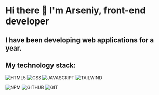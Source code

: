 # Hi there 👋 I'm Arseniy, front-end developer

## I have been developing web applications for a year.

## My technology stack:

![HTML5](https://camo.githubusercontent.com/fc7819d9e0d39c97ec63678fa1da9a50d3e04794c726f441cc739f6a1c2cf811/68747470733a2f2f696d672e736869656c64732e696f2f62616467652f48544d4c2d3064313131373f7374796c653d666f722d7468652d6261646765266c6f676f3d68746d6c35266c6f676f436f6c6f723d23453334463236) ![CSS](https://camo.githubusercontent.com/1037d8d2b95634b0ec5ca9ae333ae9661531be35b92d86826baaf8cc95c58371/68747470733a2f2f696d672e736869656c64732e696f2f62616467652f4353532d3064313131373f7374796c653d666f722d7468652d6261646765266c6f676f3d63737333266c6f676f436f6c6f723d23313537324236) ![JAVASCRIPT](https://camo.githubusercontent.com/aa79df10b0a0e6dabe196e63d8158775738578e05280e7d99eb40217ee299e8f/68747470733a2f2f696d672e736869656c64732e696f2f62616467652f4a6176615363726970742d3064313131373f7374796c653d666f722d7468652d6261646765266c6f676f3d6a617661736372697074266c6f676f436f6c6f723d23463744463145) ![TAILWIND](https://camo.githubusercontent.com/40b37621b788895d3992881658bfa5945686c075f68a3d3773fbb926168a5e08/68747470733a2f2f696d672e736869656c64732e696f2f62616467652f5461696c77696e644353532d3064313131373f7374796c653d666f722d7468652d6261646765266c6f676f3d7461696c77696e64637373266c6f676f436f6c6f723d23303642364434)

![NPM](https://camo.githubusercontent.com/db5e5fabd02555144ef12674f6ee5c53b9993fe4c377d43f31d5165afc2b3e63/68747470733a2f2f696d672e736869656c64732e696f2f62616467652f6e706d2d3064313131373f7374796c653d666f722d7468652d6261646765266c6f676f3d6e706d266c6f676f436f6c6f723d23434233383337) ![GITHUB](https://camo.githubusercontent.com/5c62910c17577b46ab76af5afea6d59fcf9a35e1909ba9a6ec2f5214d25643e7/68747470733a2f2f696d672e736869656c64732e696f2f62616467652f4769744875622d3064313131373f7374796c653d666f722d7468652d6261646765266c6f676f3d676974687562266c6f676f436f6c6f723d23313831373137) ![GIT](https://camo.githubusercontent.com/e3b0d70453379ebe122eef6fbdf7d9ab19158bf974da66677aa4aa33993e6381/68747470733a2f2f696d672e736869656c64732e696f2f62616467652f4769742d3064313131373f7374796c653d666f722d7468652d6261646765266c6f676f3d676974266c6f676f436f6c6f723d23463035303332)



<!--
**MyadVushka/MyadVushka** is a ✨ _special_ ✨ repository because its `README.md` (this file) appears on your GitHub profile.

Here are some ideas to get you started:

- 🔭 I’m currently working on ...
- 🌱 I’m currently learning ...
- 👯 I’m looking to collaborate on ...
- 🤔 I’m looking for help with ...
- 💬 Ask me about ...
- 📫 How to reach me: ...
- 😄 Pronouns: ...
- ⚡ Fun fact: ...
-->
